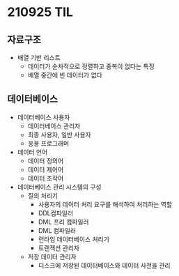 # 210925 TIL
## 자료구조
- 배열 기반 리스트
	- 데이터가 순차적으로 정렬하고 중복이 없다는 특징
	- 배열 중간에 빈 데이터가 없다
## 데이터베이스
- 데이터베이스 사용자
	- 데이터베이스 관리자
	- 최종 사용자, 일반 사용자
	- 응용 프로그래머
- 데이터 언어
	- 데이터 정의어
	- 데이터 제어어
	- 데이터 조작어
- 데이터베이스 관리 시스템의 구성
	- 질의 처리기
		+ 사용자의 데이터 처리 요구를 해석하여 처리하는 역할
		+ DDL컴파일러
		+ DML 프리 컴파일러
		+ DML 컴파일러
		+ 런타임 데이터베이스 처리기
		+ 트랜잭션 관리자
	- 저장 데이터 관리자
		+ 디스크에 저장된 데이터베이스와 데이터 사전을 관리
